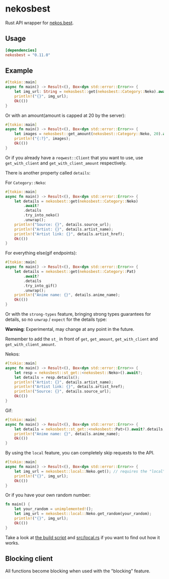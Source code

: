 # nekosbest

Rust API wrapper for [nekos.best](https://nekos.best/).

## Usage

```toml
[dependencies]
nekosbest = "0.11.0"
```

## Example

```rust ,no_run
#[tokio::main]
async fn main() -> Result<(), Box<dyn std::error::Error>> {
    let img_url: String = nekosbest::get(nekosbest::Category::Neko).await?.url;
    println!("{}", img_url);
    Ok(())
}
```

Or with an amount(amount is capped at 20 by the server):

```rust ,no_run
#[tokio::main]
async fn main() -> Result<(), Box<dyn std::error::Error>> {
    let images = nekosbest::get_amount(nekosbest::Category::Neko, 20).await?.0;
    println!("{:?}", images);
    Ok(())
}
```

Or if you already have a `reqwest::Client` that you want to use,
use `get_with_client` and `get_with_client_amount` respectively.

There is another property called `details`:

For `Category::Neko`:

```rust ,no_run
#[tokio::main]
async fn main() -> Result<(), Box<dyn std::error::Error>> {
    let details = nekosbest::get(nekosbest::Category::Neko)
        .await?
        .details
        .try_into_neko()
        .unwrap();
    println!("Source: {}", details.source_url);
    println!("Artist: {}", details.artist_name);
    println!("Artist link: {}", details.artist_href);
    Ok(())
}
```

For everything else(gif endpoints):

```rust ,no_run
#[tokio::main]
async fn main() -> Result<(), Box<dyn std::error::Error>> {
    let details = nekosbest::get(nekosbest::Category::Pat)
        .await?
        .details
        .try_into_gif()
        .unwrap();
    println!("Anime name: {}", details.anime_name);
    Ok(())
}
```

Or with the `strong-types` feature, bringing strong types guarantees for details, so no `unwrap` / `expect` for the details type:

**Warning**: Experimental, may change at any point in the future.

Remember to add the `st_` in front of `get`, `get_amount`, `get_with_client` and `get_with_client_amount`.

Nekos:

```rust ,no_run
#[tokio::main]
async fn main() -> Result<(), Box<dyn std::error::Error>> {
    let resp = nekosbest::st_get::<nekosbest::Neko>().await?;
    let details = resp.details();
    println!("Artist: {}", details.artist_name);
    println!("Artist link: {}", details.artist_href);
    println!("Source: {}", details.source_url);
    Ok(())
}
```

Gif:

```rust ,no_run
#[tokio::main]
async fn main() -> Result<(), Box<dyn std::error::Error>> {
    let details = nekosbest::st_get::<nekosbest::Pat>().await?.details;
    println!("Anime name: {}", details.anime_name);
    Ok(())
}
```

By using the `local` feature, you can completely skip requests to the API.

```rust ,no_run
#[tokio::main]
async fn main() -> Result<(), Box<dyn std::error::Error>> {
    let img_url = nekosbest::local::Neko.get(); // requires the "local" feature
    println!("{}", img_url);
    Ok(())
}
```

Or if you have your own random number:

```rust ,no_run
fn main() {
    let your_random = unimplemented!();
    let img_url = nekosbest::local::Neko.get_random(your_random);
    println!("{}", img_url);
    Ok(())
}
```

Take a look at [the build script](build.rs) and [src/local.rs](src/local.rs) if
you want to find out how it works.

## Blocking client

All functions become blocking when used with the "blocking" feature.
